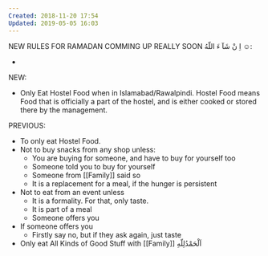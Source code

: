```yaml
---
Created: 2018-11-20 17:54
Updated: 2019-05-05 16:03
---
```



NEW RULES FOR RAMADAN COMMING UP REALLY SOON اِ نْ شَآ ءَ اللّهُ ☺️:

- 

NEW:

- Only Eat Hostel Food when in Islamabad/Rawalpindi. Hostel Food means Food that is officially a part of the hostel, and is either cooked or stored there by the management.

PREVIOUS:

- To only eat Hostel Food.
- Not to buy snacks from any shop unless:
    - You are buying for someone, and have to buy for yourself too
    - Someone told you to buy for yourself
    - Someone from [[Family]] said so
    - It is a replacement for a meal, if the hunger is persistent
- Not to eat from an event unless
    - It is a formality. For that, only taste.
    - It is part of a meal
    - Someone offers you
- If someone offers you
    - Firstly say no, but if they ask again, just taste
- Only eat All Kinds of Good Stuff with [[Family]] اَلْحَمْدُلِلّهِ